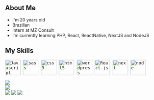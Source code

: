  ## About Me

  - I'm 20 years old
  - Brazilian
  - Intern at MZ Consult
  - I’m currently learning PHP, React, ReactNative, NextJS and NodeJS

  ## My Skills

  <p>
    <kbd>
      <kbd><img class="img-icons" alt="Javascript" width="50" height="50" src="https://usefulangle.com/img/thumb/javascript.png"></kbd>
      <kbd><img class="img-icons" alt="sass" width="50" height="50" src="https://img.icons8.com/?size=512&id=vEiU8UeAmv0x&format=png"></kbd>
      <kbd><img class="img-icons" alt="css3" width="50" height="50" src="https://cdn-icons-png.flaticon.com/512/732/732190.png"></kbd>
      <kbd><img class="img-icons" alt="html5" width="50" height="50" src="https://cdn-icons-png.flaticon.com/512/1532/1532556.png"></kbd>
      <kbd><img class="img-icons" alt="wordpress" width="50" height="50" src="https://cdn-icons-png.flaticon.com/512/174/174881.png"></kbd>
      <kbd><img class="img-icons" alt="React.js" width="50" height="50" src="https://react-cn.github.io/react/img/logo.svg"></kbd>
      <kbd><img class="img-icons" alt="next" width="50" height="50" src="https://www.datocms-assets.com/75941/1657707878-nextjs_logo.png"></kbd>
      <kbd><img class="img-icons" alt="node" width="50" height="50" src="https://cdn-icons-png.flaticon.com/512/919/919825.png"></kbd>
    </kbd>
  </p>

  <div>
    <img src="https://github-readme-stats.vercel.app/api?username=ecsedeipedro&hide=contribs,prs&show_icons=true&theme=tokyonight">
  </div>
  
  <div>
    <img src="https://github-readme-stats.vercel.app/api/top-langs?username=ecsedeipedro&show_icons=true&theme=tokyonight&locale=en&layout=compact">
  </div>

  <div> 
    <a href="https://www.instagram.com/ecsedei_/" target="_blank"><img src="https://img.shields.io/badge/-Instagram-%23E4405F?style=for-the-badge&logo=instagram&logoColor=white"></a>
    <a href = "mailto:pedro.martins55757@gmail.com"><img src="https://img.shields.io/badge/-Gmail-%23333?style=for-the-badge&logo=gmail&logoColor=white"></a>
    <a href="https://www.linkedin.com/in/pedromartins02920/" target="_blank"><img src="https://img.shields.io/badge/-LinkedIn-%230077B5?style=for-the-badge&logo=linkedin&logoColor=white"></a> 
  </div>

